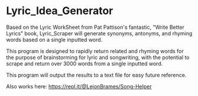 # Lyric_Idea_Generator

Based on the Lyric WorkSheet from Pat Pattison's fantastic, "Write Better Lyrics" book, Lyric_Scraper will generate synonyms, antonyms, and rhyming words based on a single inputted word.

This program is designed to rapidly return related and rhyming words for the purpose of brainstorming for lyric and songwriting, with the potential to scrape and return over 3000 words from a single inputted word. 

This program will output the results to a text file for easy future reference. 

Also works here: 
https://repl.it/@LejonBrames/Song-Helper
